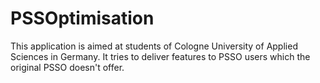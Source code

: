 PSSOptimisation
===============

This application is aimed at students of Cologne University of Applied Sciences in Germany. It tries to deliver features to PSSO users which the original PSSO doesn't offer.